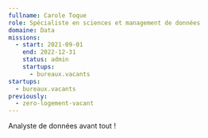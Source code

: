 ```yaml
---
fullname: Carole Toque
role: Spécialiste en sciences et management de données
domaine: Data
missions:
  - start: 2021-09-01
    end: 2022-12-31
    status: admin
    startups:
      - bureaux.vacants
startups:
  - bureaux.vacants
previously:
  - zero-logement-vacant
---
```

Analyste de données avant tout !